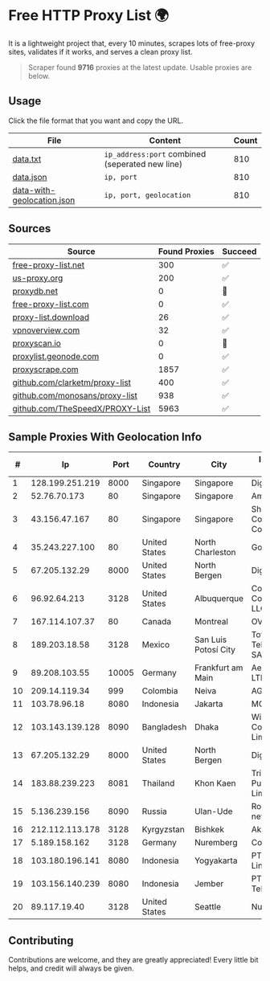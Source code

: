 
# Free HTTP Proxy List 🌍

It is a lightweight project that, every 10 minutes, scrapes lots of free-proxy sites, validates if it works, and serves a clean proxy list.


> Scraper found **9716** proxies at the latest update. Usable proxies are below.

## Usage

Click the file format that you want and copy the URL.


|File|Content|Count|
|----|-------|-----|
|[data.txt](https://raw.githubusercontent.com/themiralay/Proxy-List-World/master/data.txt)|`ip_address:port` combined (seperated new line)|810|
|[data.json](https://raw.githubusercontent.com/themiralay/Proxy-List-World/master/data.json)|`ip, port`|810|
|[data-with-geolocation.json](https://raw.githubusercontent.com/themiralay/Proxy-List-World/master/data-with-geolocation.json)|`ip, port, geolocation`|810|

## Sources

|Source|Found Proxies|Succeed|
|------|-------------|-------|
|[free-proxy-list.net](https://free-proxy-list.net)|300|✅|
|[us-proxy.org](https://www.us-proxy.org)|200|✅|
|[proxydb.net](http://proxydb.net)|0|🚫|
|[free-proxy-list.com](https://free-proxy-list.com/?page=&port=&type%5B%5D=http&type%5B%5D=https&up_time=0&search=Search)|0|✅|
|[proxy-list.download](https://www.proxy-list.download/HTTP)|26|✅|
|[vpnoverview.com](https://vpnoverview.com/privacy/anonymous-browsing/free-proxy-servers)|32|✅|
|[proxyscan.io](https://www.proxyscan.io)|0|🚫|
|[proxylist.geonode.com](https://proxylist.geonode.com/api/proxy-list?limit=300&page=1&sort_by=lastChecked&sort_type=desc&protocols=http,https)|0|✅|
|[proxyscrape.com](https://api.proxyscrape.com/v2/?request=displayproxies&protocol=http&timeout=10000&country=all&ssl=all&anonymity=all)|1857|✅|
|[github.com/clarketm/proxy-list](https://raw.githubusercontent.com/clarketm/proxy-list/master/proxy-list-raw.txt)|400|✅|
|[github.com/monosans/proxy-list](https://raw.githubusercontent.com/monosans/proxy-list/main/proxies/http.txt)|938|✅|
|[github.com/TheSpeedX/PROXY-List](https://raw.githubusercontent.com/TheSpeedX/PROXY-List/master/http.txt)|5963|✅|


## Sample Proxies With Geolocation Info

|#|Ip|Port|Country|City|Internet Service Provider|
|-|--|----|-------|----|-------------------------|
|1|128.199.251.219|8000|Singapore|Singapore|DigitalOcean, LLC|
|2|52.76.70.173|80|Singapore|Singapore|Amazon.com, Inc.|
|3|43.156.47.167|80|Singapore|Singapore|Shenzhen Tencent Computer Systems Company Limited|
|4|35.243.227.100|80|United States|North Charleston|Google LLC|
|5|67.205.132.29|8000|United States|North Bergen|DigitalOcean, LLC|
|6|96.92.64.213|3128|United States|Albuquerque|Comcast Cable Communications, LLC|
|7|167.114.107.37|80|Canada|Montreal|OVH SAS|
|8|189.203.18.58|3128|Mexico|San Luis Potosí City|Total Play Telecomunicaciones SA De CV|
|9|89.208.103.55|10005|Germany|Frankfurt am Main|Aeza International LTD|
|10|209.14.119.34|999|Colombia|Neiva|AGIS|
|11|103.78.96.18|8080|Indonesia|Jakarta|MORATELINDO|
|12|103.143.139.128|8090|Bangladesh|Dhaka|Windstream Communication Limited|
|13|67.205.132.29|8000|United States|North Bergen|DigitalOcean, LLC|
|14|183.88.239.223|8081|Thailand|Khon Kaen|Triple T Broadband Public Company Limited|
|15|5.136.239.156|8090|Russia|Ulan-Ude|Rostelecom networks|
|16|212.112.113.178|3128|Kyrgyzstan|Bishkek|AkNet|
|17|5.189.158.162|3128|Germany|Nuremberg|Contabo GmbH|
|18|103.180.196.141|8080|Indonesia|Yogyakarta|PT Dekadata Lingkar Nusantara|
|19|103.156.140.239|8080|Indonesia|Jember|PT Tekling Media Telematika|
|20|89.117.19.40|3128|United States|Seattle|Nubes, LLC|



## Contributing

Contributions are welcome, and they are greatly appreciated! Every
little bit helps, and credit will always be given.

